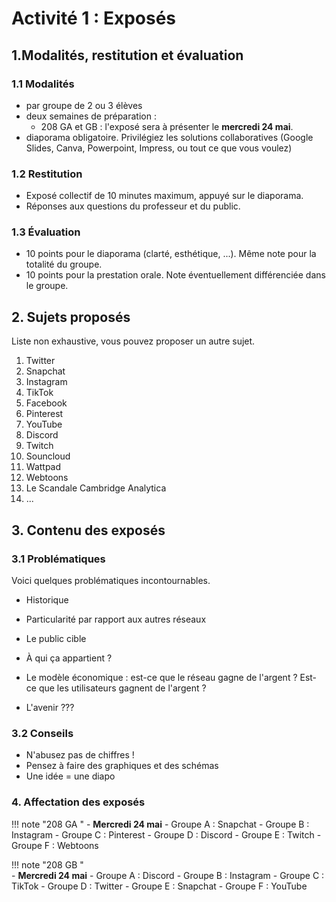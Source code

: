 # Activité 1 : Exposés


## 1.Modalités, restitution et évaluation


### 1.1 Modalités
- par groupe de 2 ou 3 élèves
- deux semaines de préparation : 
    - 208 GA et GB : l'exposé sera à présenter le **mercredi 24 mai**.
- diaporama obligatoire. Privilégiez les solutions collaboratives (Google Slides, Canva, Powerpoint, Impress, ou tout ce que vous voulez)

### 1.2 Restitution 
- Exposé collectif de 10 minutes maximum, appuyé sur le diaporama.
- Réponses aux questions du professeur et du public.

### 1.3 Évaluation
- 10 points pour le diaporama (clarté, esthétique, ...). Même note pour la totalité du groupe.
- 10 points pour la prestation orale. Note éventuellement différenciée dans le groupe.

## 2. Sujets proposés

Liste non exhaustive, vous pouvez proposer un autre sujet.

1. Twitter
2. Snapchat
3. Instagram
4. TikTok
5. Facebook
6. Pinterest
7. YouTube
8. Discord
9. Twitch
10. Souncloud
12. Wattpad
15. Webtoons
16. Le Scandale Cambridge Analytica
17. ...


##  3. Contenu des exposés
### 3.1 Problématiques 
Voici quelques problématiques incontournables.

- Historique

- Particularité par rapport aux autres réseaux

- Le public cible

- À qui ça appartient ?

- Le modèle économique : est-ce que le réseau gagne de l'argent ? Est-ce que les utilisateurs gagnent de l'argent ?

- L'avenir ???


### 3.2 Conseils
- N'abusez pas de chiffres !
- Pensez à faire des graphiques et des schémas
- Une idée =  une diapo


### 4. Affectation des exposés

!!! note "208 GA "
    - **Mercredi 24 mai**
        - Groupe A : Snapchat
        - Groupe B : Instagram
        - Groupe C : Pinterest
        - Groupe D : Discord
        - Groupe E : Twitch
        - Groupe F : Webtoons

!!! note "208 GB "       
    - **Mercredi 24 mai**
        - Groupe A : Discord
        - Groupe B : Instagram
        - Groupe C : TikTok
        - Groupe D : Twitter
        - Groupe E : Snapchat
        - Groupe F : YouTube
